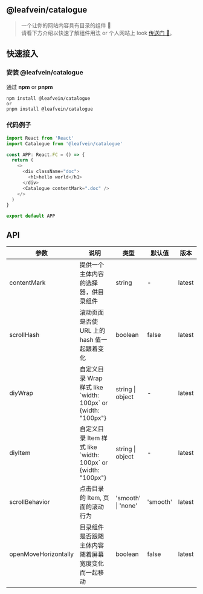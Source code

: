 ## @leafvein/catalogue

> 一个让你的网站内容具有目录的组件 📑  
> 请看下方介绍以快速了解组件用法 or 个人网站上 look [传送门 🚪](https://zealleaf.github.io/treehouse/packages/@leafvein/catalogue)。

## 快速接入

### 安装 @leafvein/catalogue

通过 **npm** or **pnpm**

```shell
npm install @leafvein/catalogue
or
pnpm install @leafvein/catalogue
```

### 代码例子

```js
import React from 'React'
import Catalogue from '@leafvein/catalogue'

const APP: React.FC = () => {
  return (
    <>
      <div className="doc">
        <h1>hello world</h1>
      </div>
      <Catalogue contentMark=".doc" />
    </>
  )
}

export default APP
```

## API

| 参数                 | 说明                                                           | 类型               | 默认值   | 版本   |
| -------------------- | -------------------------------------------------------------- | ------------------ | -------- | ------ |
| contentMark          | 提供一个主体内容的选择器，供目录组件                           | string             | -        | latest |
| scrollHash           | 滚动页面是否使 URL 上的 hash 值一起跟着变化                    | boolean            | false    | latest |
| diyWrap              | 自定义目录 Wrap 样式 like \`width: 100px\` or {width: "100px"} | string \| object   | -        | latest |
| diyItem              | 自定义目录 Item 样式 like \`width: 100px\` or {width: "100px"} | string \| object   | -        | latest |
| scrollBehavior       | 点击目录的 Item, 页面的滚动行为                                | 'smooth' \| 'none' | 'smooth' | latest |
| openMoveHorizontally | 目录组件是否跟随主体内容随着屏幕宽度变化而一起移动             | boolean            | false    | latest |

